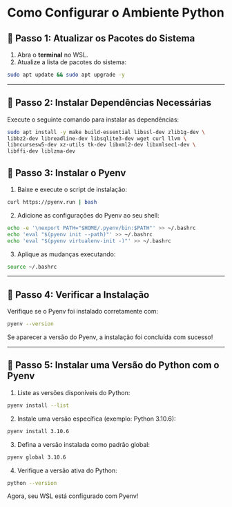 # Como Configurar o Ambiente Python 


## 📌 Passo 1: Atualizar os Pacotes do Sistema

1. Abra o **terminal** no WSL.
2. Atualize a lista de pacotes do sistema:

```bash
sudo apt update && sudo apt upgrade -y
```

---

## 📌 Passo 2: Instalar Dependências Necessárias

Execute o seguinte comando para instalar as dependências:

```bash
sudo apt install -y make build-essential libssl-dev zlib1g-dev \
libbz2-dev libreadline-dev libsqlite3-dev wget curl llvm \
libncursesw5-dev xz-utils tk-dev libxml2-dev libxmlsec1-dev \
libffi-dev liblzma-dev
```

## 📌 Passo 3: Instalar o Pyenv

1. Baixe e execute o script de instalação:

```bash
curl https://pyenv.run | bash
```

2. Adicione as configurações do Pyenv ao seu shell:

```bash
echo -e '\nexport PATH="$HOME/.pyenv/bin:$PATH"' >> ~/.bashrc
echo 'eval "$(pyenv init --path)"' >> ~/.bashrc
echo 'eval "$(pyenv virtualenv-init -)"' >> ~/.bashrc
```

3. Aplique as mudanças executando:

```bash
source ~/.bashrc
```

---

## 📌 Passo 4: Verificar a Instalação

Verifique se o Pyenv foi instalado corretamente com:

```bash
pyenv --version
```

Se aparecer a versão do Pyenv, a instalação foi concluída com sucesso! 

---

## 📌 Passo 5: Instalar uma Versão do Python com o Pyenv

1. Liste as versões disponíveis do Python:

```bash
pyenv install --list
```

2. Instale uma versão específica (exemplo: Python 3.10.6):

```bash
pyenv install 3.10.6
```

3. Defina a versão instalada como padrão global:

```bash
pyenv global 3.10.6
```

4. Verifique a versão ativa do Python:

```bash
python --version
```

Agora, seu WSL está configurado com Pyenv! 
